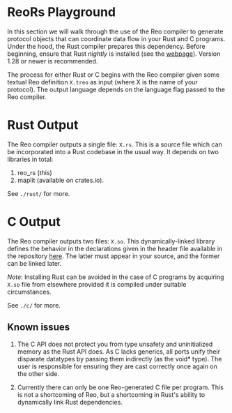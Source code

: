 # ReoRs Playground

In this section we will walk through the use of the Reo compiler to generate protocol objects that can coordinate data flow in your Rust and C programs. Under the hood, the Rust compiler prepares this dependency. Before beginning, ensure that Rust _nightly_ is installed (see the [webpage](https://www.rust-lang.org/learn/get-started)). Version 1.28 or newer is recommended.

The process for either Rust or C begins with the Reo compiler given some textual Reo definition `X.treo` as input (where X is the name of your protocol). The output language depends on the language flag passed to the Reo compiler. 

# Rust Output
The Reo compiler outputs a single file: `X.rs`. This is a source file which can be incorporated into a Rust codebase in the usual way. It depends on two libraries in total:
1. reo_rs (this)
2. maplit (available on crates.io).

See `./rust/` for more.

# C Output
The Reo compiler outputs two files: `X.so`. This dynamically-linked library defines the behavior in the declarations given in the header file available in the repository [here](https://github.com/sirkibsirkib/reo_rs/reo_rs_ext.h). The latter must appear in your source, and the former can be linked later.

*Note*: Installing Rust can be avoided in the case of C programs by acquiring `X.so` file from elsewhere provided it is compiled under suitable circumstances.

See `./c/` for more.

## Known issues
1. The C API does not protect you from type unsafety and uninitialized memory as the Rust API does. As C lacks generics, all ports unify their disparate datatypes by passing them indirectly (as the void* type). The user is responsible for ensuring they are cast correctly once again on the other side.

2. Currently there can only be one Reo-generated C file per program. This is not a shortcoming of Reo, but a shortcoming in Rust's ability to dynamically link Rust dependencies. 


